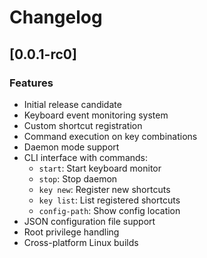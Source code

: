 # Changelog

## [0.0.1-rc0] 

### Features
- Initial release candidate
- Keyboard event monitoring system
- Custom shortcut registration
- Command execution on key combinations
- Daemon mode support
- CLI interface with commands:
  - `start`: Start keyboard monitor
  - `stop`: Stop daemon
  - `key new`: Register new shortcuts
  - `key list`: List registered shortcuts
  - `config-path`: Show config location
- JSON configuration file support
- Root privilege handling
- Cross-platform Linux builds